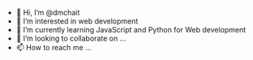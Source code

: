 - 👋 Hi, I’m @dmchait
- 👀 I’m interested in web development
- 🌱 I’m currently learning JavaScript and Python for Web development
- 💞️ I’m looking to collaborate on ...
- 📫 How to reach me ...

<!---
dmchait/dmchait is a ✨ special ✨ repository because its `README.md` (this file) appears on your GitHub profile.
You can click the Preview link to take a look at your changes.
--->
